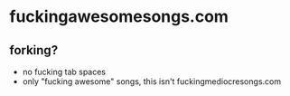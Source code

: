 fuckingawesomesongs.com
=======================

forking?
--------
* no fucking tab spaces
* only "fucking awesome" songs, this isn't fuckingmediocresongs.com
